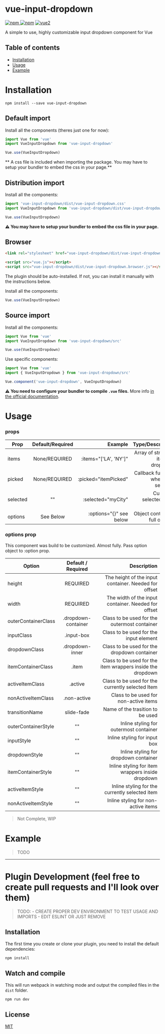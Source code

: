 # vue-input-dropdown

[![npm](https://img.shields.io/npm/v/vue-input-dropdown.svg) ![npm](https://img.shields.io/npm/dm/vue-input-dropdown.svg)](https://www.npmjs.com/package/vue-input-dropdown)
[![vue2](https://img.shields.io/badge/vue-2.x-brightgreen.svg)](https://vuejs.org/)

A simple to use, highly customizable input dropdown component for Vue

## Table of contents

- [Installation](#installation)
- [Usage](#usage)
- [Example](#example)

# Installation

```
npm install --save vue-input-dropdown
```

## Default import

Install all the components (theres just one for now):

```javascript
import Vue from 'vue'
import VueInputDropdown from 'vue-input-dropdown'

Vue.use(VueInputDropdown)

```

** A css file is included when importing the package. You may have to setup your bundler to embed the css in your page.**

## Distribution import

Install all the components:

```javascript
import 'vue-input-dropdown/dist/vue-input-dropdown.css'
import VueInputDropdown from 'vue-input-dropdown/dist/vue-input-dropdown.common'

Vue.use(VueInputDropdown)
```


**⚠️ You may have to setup your bundler to embed the css file in your page.**

## Browser

```html
<link rel="stylesheet" href="vue-input-dropdown/dist/vue-input-dropdown.css"/>

<script src="vue.js"></script>
<script src="vue-input-dropdown/dist/vue-input-dropdown.browser.js"></script>
```

The plugin should be auto-installed. If not, you can install it manually with the instructions below.

Install all the components:

```javascript
Vue.use(VueInputDropdown)
```

## Source import

Install all the components:

```javascript
import Vue from 'vue'
import VueInputDropdown from 'vue-input-dropdown/src'

Vue.use(VueInputDropdown)
```

Use specific components:

```javascript
import Vue from 'vue'
import { VueInputDropdown } from 'vue-input-dropdown/src'

Vue.component('vue-input-dropdown', VueInputDropdown)
```

**⚠️ You need to configure your bundler to compile `.vue` files.** More info [in the official documentation](https://vuejs.org/v2/guide/single-file-components.html).

# Usage

### props

| Prop          | Default/Required | Example                   | Type/Description                           |
| ------------- |:----------------:| -------------------------:| ------------------------------------------:|
| items         | None/REQUIRED    | :items="['LA', 'NY']"     | Array of strings - items in dropdown       |
| picked        | None/REQUIRED    | :picked="itemPicked"      | Callback function when item selected       |
| selected      | ""               | :selected="myCity"        | Currently selected state item              |
| options       | See Below        | :options="{}" see below   | Object containing full options             |

### options prop

This component was build to be customized. Almost fully. Pass option object to :option prop. 

| Option              | Default / Required  | Description                                                   |
| ------------------- |:-------------------:| -------------------------------------------------------------:|
| height              | REQUIRED            | The height of the input container. Needed for offset          |
| width               | REQUIRED            | The width of the input container. Needed for offset           |
| outerContainerClass | .dropdown-container | Class to be used for the outermost container                  |
| inputClass          | .input-box          | Class to be used for the input element                        |
| dropdownClass       | .dropdown-inner     | Class to be used for the dropdown container                   |
| itemContainerClass  | .item               | Class to be used for the item wrappers inside the dropdown    |
| activeItemClass     | .active             | Class to be used for the currently selected Item              |
| nonActiveItemClass  | .non-active         | Class to be used for non-active items                         |
| transitionName      | slide-fade          | Name of the trasition to be used                              |
| outerContainerStyle | ""                  | Inline styling for outermost container                        |
| inputStyle          | ""                  | Inline styling for input box                                  |
| dropdownStyle       | ""                  | Inline styling for dropdown container                         |
| itemContainerStyle  | ""                  | Inline styling for item wrappers inside dropdown              |
| activeItemStyle     | ""                  | Inline styling for the currently selected item                |
| nonActiveItemStyle  | ""                  | Inline styling for non-active items                           |

> Not Complete, WIP

# Example

> TODO

---

# Plugin Development (feel free to create pull requests and I'll look over them)

> TODO: 
    - CREATE PROPER DEV ENVIRONMENT TO TEST USAGE AND IMPORTS
    - EDIT ESLINT OR JUST REMOVE 

## Installation

The first time you create or clone your plugin, you need to install the default dependencies:

```
npm install
```

## Watch and compile

This will run webpack in watching mode and output the compiled files in the `dist` folder.

```
npm run dev
```





## License

[MIT](http://opensource.org/licenses/MIT)
